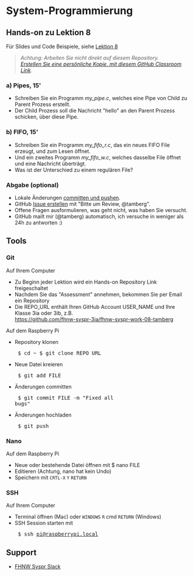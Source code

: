 # System-Programmierung
## Hands-on zu Lektion 8
Für Slides und Code Beispiele, siehe [Lektion 8](../../../fhnw-syspr/blob/master/08/README.md)

> *Achtung: Arbeiten Sie nicht direkt auf diesem Repository.*<br/>
> *[Erstellen Sie eine persönliche Kopie, mit diesem GitHub Classroom Link](https://classroom.github.com/a/ZKtWaHOR).*

### a) Pipes, 15'
* Schreiben Sie ein Programm *my_pipe.c*, welches eine Pipe von Child zu Parent Prozess erstellt.
* Der Child Prozess soll die Nachricht "hello" an den Parent Prozess schicken, über diese Pipe.

### b) FIFO, 15'
* Schreiben Sie ein Programm *my_fifo_r.c*, das ein neues FIFO File erzeugt, und zum Lesen öffnet.
* Und ein zweites Programm *my_fifo_w.c*, welches dasselbe File öffnet und eine Nachricht überträgt.
* Was ist der Unterschied zu einem regulären File?

### Abgabe (optional)
* Lokale Änderungen [committen und pushen](#git).
* GitHub [Issue erstellen](../../issues/new) mit "Bitte um Review, @tamberg".
* Offene Fragen ausformulieren, was geht nicht, was haben Sie versucht.
* GitHub mailt mir (@tamberg) automatisch, ich versuche in weniger als 24h zu antworten :)

## Tools
### Git
Auf Ihrem Computer
* Zu Beginn jeder Lektion wird ein Hands-on Repository Link freigeschaltet
* Nachdem Sie das "Assessment" annehmen, bekommen Sie per Email ein Repository
* Die REPO_URL enthält Ihren GitHub Account USER_NAME und Ihre Klasse 3ia oder 3ib, z.B.<br/>
            https://github.com/fhnw-syspr-3ia/fhnw-syspr-work-08-tamberg

Auf dem Raspberry Pi
* Repository klonen<pre>
    $ cd ~
    $ git clone REPO_URL</pre>
* Neue Datei kreieren<pre>
    $ git add FILE</pre>
* Änderungen committen<pre>
    $ git commit FILE -m "Fixed all bugs"</pre>
* Änderungen hochladen<pre>
    $ git push</pre>

### Nano
Auf dem Raspberry Pi
* Neue oder bestehende Datei öffnen mit $ nano FILE
* Editieren (Achtung, nano hat kein Undo)
* Speichern mit `CRTL-X` `Y` `RETURN`

### SSH
Auf Ihrem Computer
* Terminal öffnen (Mac) oder `WINDOWS` `R` cmd `RETURN` (Windows)
* SSH Session starten mit<pre>
    $ ssh pi@raspberrypi.local</pre>

## Support
- [FHNW Syspr Slack](https://fhnw-syspr.slack.com/)
